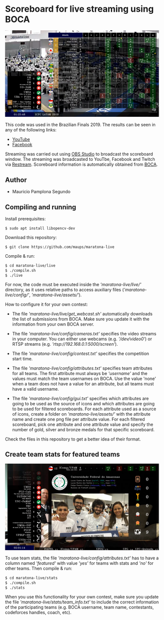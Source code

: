 # Scoreboard for live streaming using BOCA

![Live streaming screenshot](Screenshot_2020-08-25_02-02-47.png)

This code was used in the Brazilian Finals 2019. The results can be seen in any of the following links:

- [YouTube](https://www.youtube.com/watch?v=qihNV2GGXig)
- [Facebook](https://www.facebook.com/maratona/videos/961219877568283/)

Streaming was carried out using [OBS Studio](https://obsproject.com/) to broadcast the scoreboard window. The streaming was broadcasted to YouTbe, Facebook and Twitch via [Restream](https://restream.io/). Scoreboard information is automatically obtained from [BOCA](https://www.ime.usp.br/~cassio/boca/).

## Author

- Mauricio Pamplona Segundo

## Compiling and running

Install prerequisites:

```
$ sudo apt install libopencv-dev
```

Download this repository:

```
$ git clone https://github.com/maups/maratona-live
```

Compile & run:

```
$ cd maratona-live/live
$ ./compile.sh
$ ./live
```

For now, the code must be executed inside the *'maratona-live/live/'* directory, as it uses relative paths to access auxiliary files (*'maratona-live/config/'*, *'maratona-live/assets/'*).

How to configure it for your own contest:

- The file *'maratona-live/live/get_webcast.sh'* automatically downloads the list of submissions from BOCA. Make sure you update it with the information from your own BOCA server.

- The file *'maratona-live/config/cameras.txt'* specifies the video streams in your computer. You can either use webcams (e.g. *'/dev/video0'*) or RTSP streams (e.g. *'rtsp://192.168.0.1:5000/screen'*).

- The file *'maratona-live/config/contest.txt'* specifies the competition start time.

- The file *'maratona-live/config/attributes.txt'* specifies team attributes for all teams. The first attribute must always be *'username'* and the values must match the team usernames on BOCA. Use the value 'none' when a team does not have a value for an attribute, but all teams must have a valid username.

- The file *'maratona-live/config/gui.txt'* specifies which attributes are going to be used as the source of icons and which attributes are going to be used for filtered scoreboards. For each attribute used as a source of icons, create a folder on *'maratona-live/assets/'* with the attribute name and create one png file per attribute value. For each filtered scoreboard, pick one attribute and one attribute value and specify the number of gold, silver and bronze medals for that specific scoreboard.

Check the files in this repository to get a better idea of their format.

## Create team stats for featured teams

![Live streaming screenshot](Screenshot_2020-08-25_02-08-19.png)

To use team stats, the file *'maratona-live/config/attributes.txt'* has to have a column named *'featured'* with value *'yes'* for teams with stats and *'no'* for other teams. Then compile & run:

```
$ cd maratona-live/stats
$ ./compile.sh
$ ./stats
```

When you use this functionality for your own contest, make sure you update the file *'maratona-live/stats/team_info.txt'* to include the correct information of the participating teams (e.g. BOCA username, team name, contestants, codeforces handles, coach, etc).
